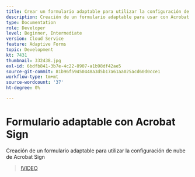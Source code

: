 ```yaml
---
title: Crear un formulario adaptable para utilizar la configuración de Cloud Services de Acrobat Sign creada
description: Creación de un formulario adaptable para usar con Acrobat Sign
type: Documentation
role: Developer
level: Beginner, Intermediate
version: Cloud Service
feature: Adaptive Forms
topic: Development
kt: 7431
thumbnail: 332438.jpg
exl-id: 6bdfb841-3b7e-4c22-8907-a1b98df42ae5
source-git-commit: 81b96f59450448a3d5b17a61aa025acd60d0cce1
workflow-type: tm+mt
source-wordcount: '37'
ht-degree: 0%

---
```


# Formulario adaptable con Acrobat Sign


Creación de un formulario adaptable para utilizar la configuración de nube de Acrobat Sign

>[!VIDEO](https://video.tv.adobe.com/v/332438/?quality=9&learn=on)
